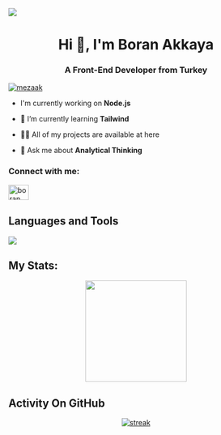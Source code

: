 ![](https://komarev.com/ghpvc/?username=Mezaak&color=blue)
<h1 align="center">Hi 👋, I'm Boran Akkaya</h1>
<h3 align="center">A Front-End Developer from Turkey</h3>

[<p align="left"> <a href="https://github.com/ryo-ma/github-profile-trophy"><img src="https://github-profile-trophy.vercel.app/?username=mezaak" alt="mezaak" /></a> </p>](url)

- I'm currently working on **Node.js**

- 🌱 I’m currently learning **Tailwind**

- 👨‍💻 All of my projects are available at here

- 💬 Ask me about **Analytical Thinking**

<h3 align="left">Connect with me:</h3>
<p align="left">
<a href="https://linkedin.com/in/boran-akkaya" target="blank"><img align="center" src="https://raw.githubusercontent.com/rahuldkjain/github-profile-readme-generator/master/src/images/icons/Social/linked-in-alt.svg" alt="boran akkaya" height="30" width="40" /></a>
</p>

## Languages and Tools

<p align="left"> <a href="https://github.com/thinkright20"><img src="https://skillicons.dev/icons?i=vscode,github,git,npm,yarn,vite,html,css,js,express,nodejs,tailwind,bootstrap,react,mongodb,ts,"> </a> </p>

## My Stats:
<p align="center">
<img height="200px" src="https://github-readme-stats.vercel.app/api?username=Mezaak&hide_border=true&show_icons=true&count_private=true&theme=gruvbox&bg_color=151515">
</p>

## Activity On GitHub

<p align="center">
  <a href="https://github.com/Mezaak">      
<img title="stats" alt="streak" src="https://github-readme-streak-stats.herokuapp.com/?user=Mezaak&theme=dark&hide_border=true&stroke=f53b3b"/>
</a> 
</p>

